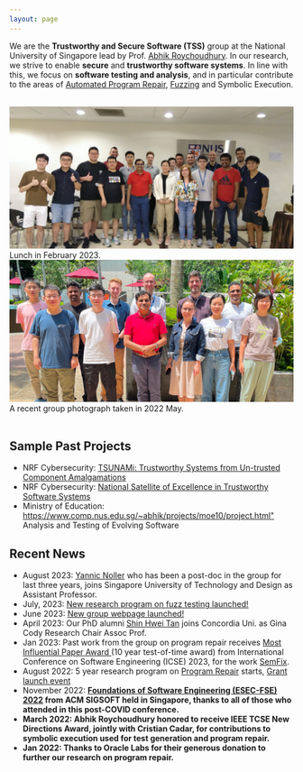 ```yaml
---
layout: page
---
```


We are the <b>Trustworthy and Secure Software (TSS)</b> group at the National University of Singapore lead by Prof. <a href="https://abhikrc.com/">Abhik Roychoudhury</a>. In our research, we strive to enable **secure** and **trustworthy software systems**. In line with this, we focus on **software testing and analysis**, and in particular contribute to the areas of [Automated Program Repair](https://nus-apr.github.io), [Fuzzing](/fuzzing/) and Symbolic Execution.

<br>

<div class="row">
  <div class="col-sm">
    <img src="/images/team/lunch_feb2023.jpg" alt="Group Photo at Lunch in February 2023"/>
    	Lunch in February 2023.
  </div>
  <div class="col-sm">
    <img src="/images/team/group_may2022.jpg" alt="Group Photo in May 2022"/>
    	A recent group photograph taken in 2022 May.
  </div>
</div>

<br>

## Sample Past Projects

* NRF Cybersecurity: <a href = "https://www.comp.nus.edu.sg/~tsunami"> TSUNAMi: Trustworthy Systems from Un-trusted Component Amalgamations</a>
* NRF Cybersecurity: <a href = "https://www.comp.nus.edu.sg/~tss">National Satellite of Excellence in Trustworthy Software Systems</a>
* Ministry of Education: <https://www.comp.nus.edu.sg/~abhik/projects/moe10/project.html"> Analysis and Testing of Evolving Software</a>

## Recent News


* August 2023: <a href = "https://yannicnoller.github.io/">Yannic Noller</a> who has been a post-doc in the group for last three years, joins Singapore University of Technology and Design as Assistant Professor.
* July, 2023: <a href="fuzzing/news/#july-2023">New research program on fuzz testing launched!</a>
* June 2023: <a href="news/#june-2023">New group webpage launched!</a>
* April 2023: Our PhD alumni <a href="https://shinhwei.com">Shin Hwei Tan<a> joins Concordia Uni. as Gina Cody Research Chair Assoc Prof.
* Jan 2023: Past work from the group on program repair receives <a href = "https://www.sigsoft.org/awards/icseMIPAward.html">Most Influential Paper Award </a>(10 year test-of-time award) from International Conference on Software Engineering (ICSE) 2023, for the work
  <a href= "https://abhikrc.com/pdf/ICSE13-SEMFIX.pdf"> SemFix</a>.
* August 2022:  5 year research program on <a href="https://nus-apr.github.io">Program Repair</a> starts, <a href = "https://nus-apr.github.io/launch-event/">Grant launch event</a>
* November 2022:  <a href="https://2022.esec-fse.org/"><b>Foundations of Software Engineering (ESEC-FSE) 2022<b></a> from ACM SIGSOFT held in Singapore, thanks to all of those who attended in this post-COVID conference.
* March 2022: Abhik Roychoudhury honored to receive IEEE TCSE New Directions Award, jointly with Cristian Cadar, for contributions to symbolic execution used for test generation and program repair.
* Jan 2022: Thanks to Oracle Labs for their generous donation to further our research on program repair.




<br>
